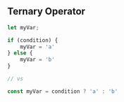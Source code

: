 ## Ternary Operator

```typescript
let myVar;

if (condition) {
    myVar = 'a'
} else {
    myVar = 'b'
}

// vs

const myVar = condition ? 'a' : 'b'
```